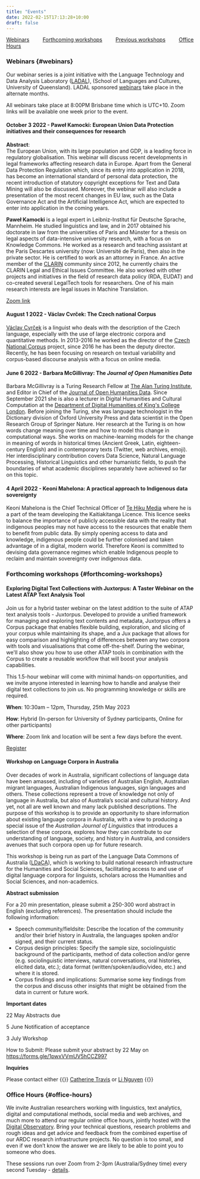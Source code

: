 ```yaml
---
title: "Events"
date: 2022-02-15T17:13:28+10:00
draft: false
---
```


[Webinars](#webinars) &emsp;&emsp;
[Forthcoming workshops](#forthcoming-workshops) &emsp;&emsp;
[Previous workshops](../previous) &emsp;&emsp;
[Office Hours](#office-hours)

### Webinars {#webinars}

Our webinar series is a joint initiative with the Language Technology and Data Analysis Laboratory ([LADAL](https://slcladal.github.io/index.html)), (School of Languages and Cultures, University of Queensland). LADAL sponsored [webinars](https://slcladal.github.io/webinars2022.html) take place in the alternate months.

All webinars take place at 8:00PM Brisbane time which is UTC+10. Zoom links will be available one week prior to the event.

#### October 3 2022 - Paweł Kamocki: European Union Data Protection initiatives and their consequences for research

**Abstract**:<br>
The European Union, with its large population and GDP, is a leading force in regulatory globalisation. This webinar will discuss recent developments in legal frameworks affecting research data in Europe. Apart from the General Data Protection Regulation which, since its entry into application in 2018, has become an international standard of personal data protection, the recent introduction of statutory copyright exceptions for Text and Data Mining will also be discussed. Moreover, the webinar will also include a presentation of the most recent changes in EU law, such as the Data Governance Act and the Artificial Intelligence Act, which are expected to enter into application in the coming years.

**Paweł Kamocki** is a legal expert in Leibniz-Institut für Deutsche Sprache, Mannheim. He studied linguistics and law, and in 2017 obtained his doctorate in law from the universities of Paris and Münster for a thesis on legal aspects of data-intensive university research, with a focus on Knowledge Commons. He worked as a research and teaching assistant at the Paris Descartes university (now: Université de Paris), then also in the private sector. He is certified to work as an attorney in France. An active member of the [CLARIN](https://www.clarin.eu/) community since 2012, he currently chairs the CLARIN Legal and Ethical Issues Committee. He also worked with other projects and initiatives in the field of research data policy (RDA, EUDAT) and co-created several LegalTech tools for researchers. One of his main research interests are legal issues in Machine Translation.

[Zoom link](https://uqz.zoom.us/j/82090438697?from=addon)

#### August 1 2022 - Václav Cvrček: The Czech national Corpus

[Václav Cvrček](https://ucnk.ff.cuni.cz/en/institute/people/vaclav-cvrcek-2/) is a linguist who deals with the description of the Czech language, especially with the use of large electronic corpora and quantitative methods. In 2013-2016 he worked as the director of the [Czech National Corpus](https://ucnk.ff.cuni.cz/en/) project, since 2016 he has been the deputy director. Recently, he has been focusing on research on textual variability and corpus-based discourse analysis with a focus on online media.

#### June 6 2022 - Barbara McGillivray: The _Journal of Open Humanities Data_

Barbara McGillivray is a Turing Research Fellow at [The Alan Turing Institute](https://www.turing.ac.uk/), and Editor in Chief of the [Journal of Open Humanities Data](https://openhumanitiesdata.metajnl.com/). Since September 2021 she is also a lecturer in Digital Humanities and Cultural Computation at the [Department of Digital Humanities of King's College London](https://www.kcl.ac.uk/ddh). Before joining the Turing, she was language technologist in the Dictionary division of Oxford University Press and data scientist in the Open Research Group of Springer Nature. Her research at the Turing is on how words change meaning over time and how to model this change in computational ways. She works on machine-learning models for the change in meaning of words in historical times (Ancient Greek, Latin, eighteen-century English) and in contemporary texts (Twitter, web archives, emoji). Her interdisciplinary contribution covers Data Science, Natural Language Processing, Historical Linguistics and other humanistic fields, to push the boundaries of what academic disciplines separately have achieved so far on this topic.

#### 4 April 2022 - Keoni Mahelona: A practical approach to Indigenous data sovereignty

Keoni Mahelona is the Chief Technical Officer of [Te Hiku Media](https://tehiku.nz/) where he is a part of the team developing the Kaitiakitanga Licence. This licence seeks to balance the importance of publicly accessible data with the reality that indigenous peoples may not have access to the resources that enable them to benefit from public data. By simply opening access to data and knowledge, indigenous people could be further colonised and taken advantage of in a digital, modern world. Therefore Keoni is committed to devising data governance regimes which enable Indigenous people to reclaim and maintain sovereignty over indigenous data.

### Forthcoming workshops {#forthcoming-workshops}

#### Exploring Digital Text Collections with Juxtorpus: A Taster Webinar on the Latest ATAP Text Analysis Tool

Join us for a hybrid taster webinar on the latest addition to the suite of ATAP text analysis tools - Juxtorpus. Developed to provide a unified framework for managing and exploring text contents and metadata, Juxtorpus offers a Corpus package that enables flexible building, exploration, and slicing of your corpus while maintaining its shape, and a Jux package that allows for easy comparison and highlighting of differences between any two corpora with tools and visualisations that come off-the-shelf. During the webinar, we'll also show you how to use other ATAP tools in combination with the Corpus to create a reusable workflow that will boost your analysis capabilities.

This 1.5-hour webinar will come with minimal hands-on opportunities, and we invite anyone interested in learning how to handle and analyse their digital text collections to join us. No programming knowledge or skills are required.

**When**: 10:30am – 12pm, Thursday, 25th May 2023

**How**: Hybrid (In-person for University of Sydney participants, Online for other participants)

**Where**: Zoom link and location will be sent a few days before the event.

[Register](https://bit.ly/3oKNXvI)

#### Workshop on Language Corpora in Australia

Over decades of work in Australia, significant collections of language data have been amassed, including of varieties of Australian English, Australian migrant languages, Australian Indigenous languages, sign languages and others. These collections represent a trove of knowledge not only of language in Australia, but also of Australia’s social and cultural history. And yet, not all are well known and many lack published descriptions. The purpose of this workshop is to provide an opportunity to share information about existing language corpora in Australia, with a view to producing a special issue of the _Australian Journal of Linguistics_ that introduces a selection of these corpora, explores how they can contribute to our understanding of language, society, and history in Australia, and considers avenues that such corpora open up for future research.

This workshop is being run as part of the Language Data Commons of Australia ([LDaCA](https://www.ldaca.edu.au/)), which is working to build national research infrastructure for the Humanities and Social Sciences, facilitating access to and use of digital language corpora for linguists, scholars across the Humanities and Social Sciences, and non-academics.

**Abstract submission**

For a 20 min presentation, please submit a 250-300 word abstract in English (excluding references). The presentation should include the following information:

- Speech community/fieldsite: Describe the location of the community and/or their brief history in Australia, the languages spoken and/or signed, and their current status.
- Corpus design principles: Specify the sample size, sociolinguistic background of the participants, method of data collection and/or genre (e.g. sociolinguistic interviews, natural conversations, oral histories, elicited data, etc.); data format (written/spoken/audio/video, etc.) and where it is stored.
- Corpus findings and implications: Summarise some key findings from the corpus and discuss other insights that might be obtained from the data in current or future work.

**Important dates**

22 May Abstracts due

5 June Notification of acceptance

3 July Workshop

How to Submit: Please submit your abstract by 22 May on https://forms.gle/1pwxVVmUV5hCCZ997

**Inquiries**

Please contact either
{{<raw>}}
<a href="mailto:catherine.travis@anu.edu.au?subject=Workshop on Language Coropra in Australia">Catherine Travis</a> or <a href="mailto:li.nguyen@anu.edu.au?subject=Workshop on Language Coropra in Australia">Li Nguyen</a>
{{</raw>}}

### Office Hours {#office-hours}

We invite Australian researchers working with linguistics, text analytics, digital and computational methods, social media and web archives, and much more to attend our regular online office hours, jointly hosted with the [Digital Observatory](https://research.qut.edu.au/digitalobservatory/). Bring your technical questions, research problems and rough ideas and get advice and feedback from the combined expertise of our ARDC research infrastructure projects. No question is too small, and even if we don’t know the answer we are likely to be able to point you to someone who does.

These sessions run over Zoom from 2-3pm (Australia/Sydney time) every second Tuesday - [details](https://research.qut.edu.au/digitalobservatory/office-hours/).
